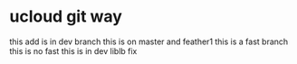 ucloud
git way
======
this add is in dev branch
this is on master and feather1
this is a fast branch
this is no fast 
this is in dev
liblb fix
